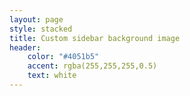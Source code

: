 ```yaml
---
layout: page
style: stacked
title: Custom sidebar background image
header:
    color: "#4051b5"
    accent: rgba(255,255,255,0.5)
    text: white
---
```

